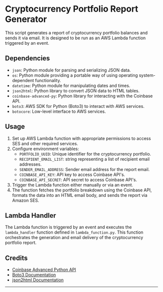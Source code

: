 # Cryptocurrency Portfolio Report Generator

This script generates a report of cryptocurrency portfolio balances and sends it via email. It is designed to be run as an AWS Lambda function triggered by an event.

## Dependencies

- `json`: Python module for parsing and serializing JSON data.
- `os`: Python module providing a portable way of using operating system-dependent functionality.
- `datetime`: Python module for manipulating dates and times.
- `json2html`: Python library to convert JSON data to HTML tables.
- `coinbase-advanced-py`: Python library for interacting with the Coinbase API.
- `boto3`: AWS SDK for Python (Boto3) to interact with AWS services.
- `botocore`: Low-level interface to AWS services.

## Usage

1. Set up AWS Lambda function with appropriate permissions to access SES and other required services.
2. Configure environment variables:
   - `PORTFOLIO_UUID`: Unique identifier for the cryptocurrency portfolio.
   - `RECIPIENT_EMAIL_LIST`:  string representing a list of recipient email addresses.
   - `SENDER_EMAIL_ADDRESS`: Sender email address for the report email.
   - `COINBASE_API_KEY`: API key to access Coinbase API's.
   - `COINBASE_API_SECRET`: API secret to access Coinbase API's.
3. Trigger the Lambda function either manually or via an event.
4. The function fetches the portfolio breakdown using the Coinbase API, formats the data into an HTML email body, and sends the report via Amazon SES.

## Lambda Handler

The Lambda function is triggered by an event and executes the `lambda_handler` function defined in `lambda_function.py`. This function orchestrates the generation and email delivery of the cryptocurrency portfolio report.

## Credits

- [Coinbase Advanced Python API](https://github.com/coinbase/coinbase-advanced-py)
- [Boto3 Documentation](https://boto3.amazonaws.com/v1/documentation/api/latest/index.html)
- [json2html Documentation](https://pypi.org/project/json2html/)

---
